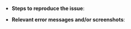 <!-- Please Include: -->

- **Steps to reproduce the issue**:

- **Relevant error messages and/or screenshots**:
